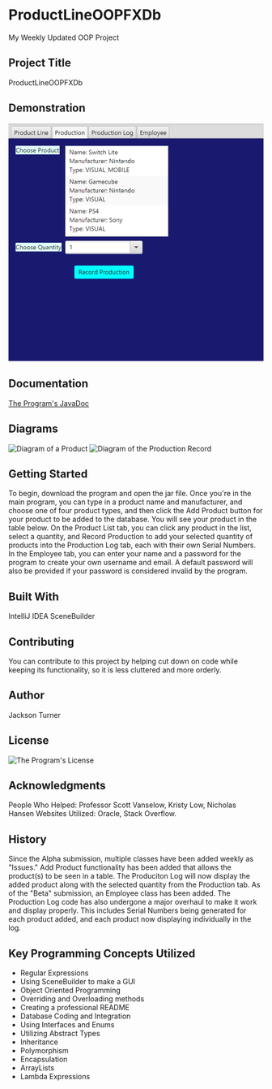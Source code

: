 # ProductLineOOPFXDb
My Weekly Updated OOP Project
## Project Title
ProductLineOOPFXDb

## Demonstration
![A GIF of the Production List adding to the Production Log](res/ProgramGIF.gif)
## Documentation
[The Program's JavaDoc](ZStrikeXIII.github.io/ProductLineOOPFXDb/docs/index.html)
## Diagrams
![Diagram of a Product](src/PRODUCT.uml)
![Diagram of the Production Record](src/PRODUCTIONRECORD.uml)
## Getting Started
To begin, download the program and open the jar file. Once you're in the main program, you can type in a product name and manufacturer, and choose one of four product types, and then click the Add Product button for your product to be added to the database. You will see your product in the table below. On the Product List tab, you can click any product in the list, select a quantity, and Record Production to add your selected quantity of products into the Production Log tab, each with their own Serial Numbers. In the Employee tab, you can enter your name and a password for the program to create your own username and email. A default password will also be provided if your password is considered invalid by the program.
## Built With
IntelliJ IDEA
SceneBuilder

## Contributing
You can contribute to this project by helping cut down on code while keeping its functionality, so it is less cluttered and more orderly.
## Author
Jackson Turner

## License
![The Program's License](src/License)
## Acknowledgments
People Who Helped: Professor Scott Vanselow, Kristy Low, Nicholas Hansen
Websites Utilized: Oracle, Stack Overflow. 
## History
Since the Alpha submission, multiple classes have been added weekly as "Issues." Add Product functionality has been added that allows the product(s) to be seen in a table. The Produciton Log will now display the added product along with the selected quantity from the Production tab. As of the "Beta" submission, an Employee class has been added. The Production Log code has also undergone a major overhaul to make it work and display properly. This includes Serial Numbers being generated for each product added, and each product now displaying individually in the log.
## Key Programming Concepts Utilized
- Regular Expressions
- Using SceneBuilder to make a GUI
- Object Oriented Programming
- Overriding and Overloading methods
- Creating a professional README
- Database Coding and Integration
- Using Interfaces and Enums
- Utilizing Abstract Types
- Inheritance
- Polymorphism
- Encapsulation
- ArrayLists
- Lambda Expressions
